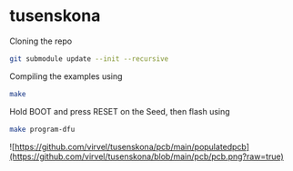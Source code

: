# tusenskona

Cloning the repo
```bash
git submodule update --init --recursive
```


Compiling the examples using
```bash
make
```

Hold BOOT and press RESET on the Seed, then flash using
```bash
make program-dfu
```




![https://github.com/virvel/tusenskona/pcb/main/populatedpcb](https://github.com/virvel/tusenskona/blob/main/pcb/pcb.png?raw=true)
